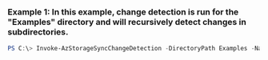 ### Example 1: In this example, change detection is run for the "Examples" directory and will recursively detect changes in subdirectories. 
```powershell
PS C:\> Invoke-AzStorageSyncChangeDetection -DirectoryPath Examples -Name myCloudEndpointName -Recursive  -ResourceGroupName myResourceGroup -StorageSyncServiceName myStorageSyncServiceName -SyncGroupName mySyncGroupName
```

